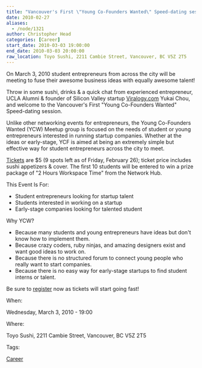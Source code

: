 ```yaml
---
title: "Vancouver's First \"Young Co-Founders Wanted\" Speed-dating session"
date: 2010-02-27
aliases:
  - /node/1321
author: Christopher Head
categories: [Career]
start_date: 2010-03-03 19:00:00
end_date: 2010-03-03 20:00:00
raw_location: Toyo Sushi, 2211 Cambie Street, Vancouver, BC V5Z 2T5
---
```


On March 3, 2010 student entrepreneurs from across the city will be meeting to fuse their awesome business ideas with equally awesome talent!

Throw in some sushi, drinks & a quick chat from experienced entrepreneur, UCLA Alumni & founder of Silicon Valley startup [Viralogy.com](http://viralogy.com/) Yukai Chou, and welcome to the Vancouver's First "Young Co-Founders Wanted" Speed-dating session.

Unlike other networking events for entrepreneurs, the Young Co-Founders Wanted (YCW) Meetup group is focused on the needs of student or young entrepreneurs interested in running startup companies. Whether at the ideas or early-stage, YCF is aimed at being an extremely simple but effective way for student entrepreneurs across the city to meet.

[Tickets](https://meetup.com/Vancouver-Young-Co-Founders-Wanted) are $5 (9 spots left as of Friday, February 26); ticket price includes sushi appetizers & cover. The first 10 students will be entered to win a prize package of "2 Hours Workspace Time" from the Network Hub.

This Event Is For:

*   Student entrepreneurs looking for startup talent
*   Students interested in working on a startup
*   Early-stage companies looking for talented student

Why YCW?

*   Because many students and young entrepreneurs have ideas but don't know how to implement them.
*   Because crazy coders, ruby ninjas, and amazing designers exist and want good ideas to work on.
*   Because there is no structured forum to connect young people who really want to start companies.
*   Because there is no easy way for early-stage startups to find student interns or talent.

Be sure to [register](https://meetup.com/Vancouver-Young-Co-Founders-Wanted) now as tickets will start going fast!

When: 

Wednesday, March 3, 2010 - 19:00

Where: 

Toyo Sushi, 2211 Cambie Street, Vancouver, BC V5Z 2T5

Tags: 

[Career](/career)
